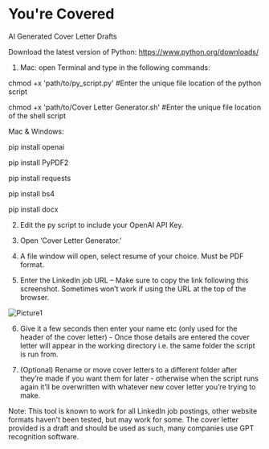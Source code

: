 # You're Covered
AI Generated Cover Letter Drafts

Download the latest version of Python: https://www.python.org/downloads/

1) Mac: open Terminal and type in the following commands:


chmod +x 'path/to/py_script.py' #Enter the unique file location of the python script

chmod +x 'path/to/Cover Letter Generator.sh' #Enter the unique file location of the shell script


Mac & Windows:

pip install openai

pip install PyPDF2

pip install requests

pip install bs4

pip install docx

2) Edit the py script to include your OpenAI API Key.

3) Open ‘Cover Letter Generator.’

4) A file window will open, select resume of your choice. Must be PDF format.

5) Enter the LinkedIn job URL – Make sure to copy the link following this screenshot. Sometimes won’t work if using the URL at the top of the browser.

![Picture1](https://github.com/shepard5/You-re-Covered/assets/108085853/7db44e5b-4e2f-46b2-8b33-48f6a5cae4f9)

6) Give it a few seconds then enter your name etc (only used for the header of the cover letter) - Once those details are entered the cover letter will appear in the working directory i.e. the same folder the script is run from.

7) (Optional) Rename or move cover letters to a different folder after they’re made if you want them for later - otherwise when the script runs again it’ll be overwritten with whatever new cover letter you’re trying to make.

Note: This tool is known to work for all LinkedIn job postings, other website formats haven't been tested, but may work for some. The cover letter provided is a draft and should be used as such, many companies use GPT recognition software.


